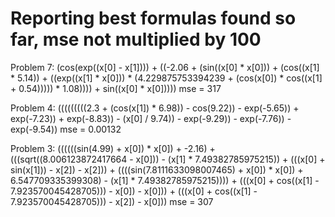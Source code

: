 # Reporting best formulas found so far, mse not multiplied by 100

Problem 7: (cos(exp((x[0] - x[1]))) + ((-2.06 + (sin((x[0] * x[0])) + (cos((x[1] * 5.14)) + ((exp((x[1] * x[0])) * (4.229875753394239 + (cos(x[0]) * cos((x[1] + 0.54))))) * 1.08)))) + sin((x[0] * x[0])))) 
mse = 317

Problem 4: (((((((((2.3 + (cos(x[1]) * 6.98)) - cos(9.22)) - exp(-5.65)) + exp(-7.23)) + exp(-8.83)) - (x[0] / 9.74)) - exp(-9.29)) - exp(-7.76)) - exp(-9.54))
mse  = 0.00132

Problem 3:  ((((((sin(4.99) + x[0]) * x[0]) + -2.16) + (((sqrt((8.006123872417664 - x[0])) - (x[1] * 7.49382785975215)) + (((x[0] + sin(x[1])) - x[2]) - x[2])) + ((((sin(7.8111633098007465) + x[0]) * x[0]) + 6.547709335399308) - (x[1] * 7.49382785975215)))) + (((x[0] + cos((x[1] - 7.923570045428705))) - x[0]) - x[0])) + (((x[0] + cos((x[1] - 7.923570045428705))) - x[2]) - x[0]))
mse = 307